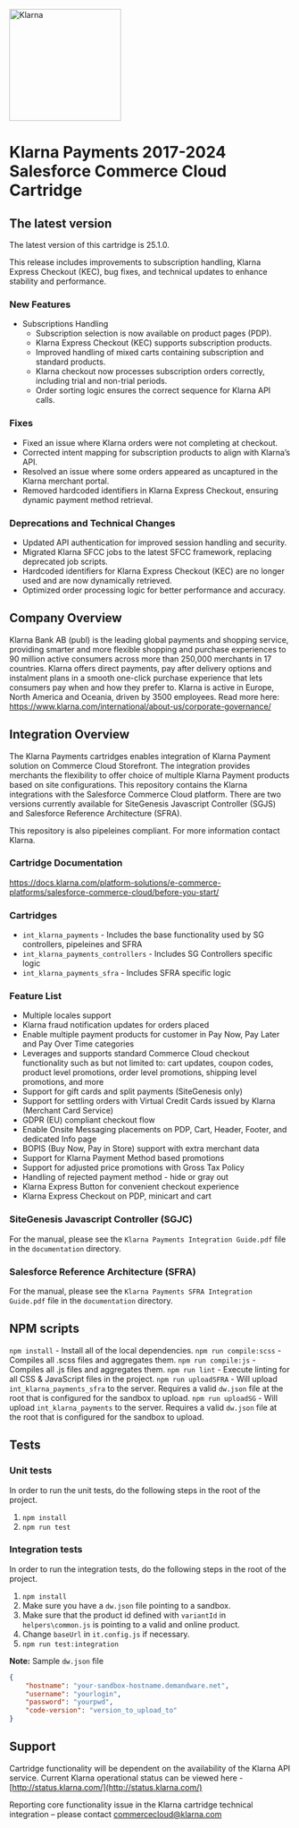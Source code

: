 [<img src="https://cdn.klarna.com/1.0/shared/image/generic/logo/global/basic/logo_black.png" alt="Klarna" width="200">](https://klarna.com)

# Klarna Payments 2017-2024 Salesforce Commerce Cloud Cartridge

## The latest version
The latest version of this cartridge is 25.1.0.

This release includes improvements to subscription handling, Klarna Express Checkout (KEC), bug fixes, and technical updates to enhance stability and performance.
### New Features
* Subscriptions Handling
    * Subscription selection is now available on product pages (PDP).
    * Klarna Express Checkout (KEC) supports subscription products.
    * Improved handling of mixed carts containing subscription and standard products.
    * Klarna checkout now processes subscription orders correctly, including trial and non-trial periods.
    * Order sorting logic ensures the correct sequence for Klarna API calls.
### Fixes
* Fixed an issue where Klarna orders were not completing at checkout.
* Corrected intent mapping for subscription products to align with Klarna’s API.
* Resolved an issue where some orders appeared as uncaptured in the Klarna merchant portal.
* Removed hardcoded identifiers in Klarna Express Checkout, ensuring dynamic payment method retrieval.
### Deprecations and Technical Changes
* Updated API authentication for improved session handling and security.
* Migrated Klarna SFCC jobs to the latest SFCC framework, replacing deprecated job scripts.
* Hardcoded identifiers for Klarna Express Checkout (KEC) are no longer used and are now dynamically retrieved.
* Optimized order processing logic for better performance and accuracy.


## Company Overview
Klarna Bank AB (publ) is the leading global payments and shopping service, providing smarter and more flexible shopping and purchase experiences to 90 million active consumers across more than 250,000 merchants in 17 countries. Klarna offers direct payments, pay after delivery options and instalment plans in a smooth one-click purchase experience that lets consumers pay when and how they prefer to. Klarna is active in Europe, North America and Oceania, driven by 3500 employees. Read more here: https://www.klarna.com/international/about-us/corporate-governance/



## Integration Overview
The Klarna Payments cartridges enables integration of Klarna Payment solution on Commerce Cloud Storefront. The integration provides merchants the flexibility to offer choice of multiple Klarna Payment products based on site configurations. This repository contains the Klarna integrations with the Salesforce Commerce Cloud platform. There are two versions currently available for SiteGenesis Javascript Controller (SGJS) and Salesforce Reference Architecture (SFRA). 

This repository is also pipeleines compliant. For more information contact Klarna.

### Cartridge Documentation
https://docs.klarna.com/platform-solutions/e-commerce-platforms/salesforce-commerce-cloud/before-you-start/

### Cartridges
* `int_klarna_payments` - Includes the base functionality used by SG controllers, pipeleines and SFRA
* `int_klarna_payments_controllers` - Includes SG Controllers specific logic
* `int_klarna_payments_sfra` - Includes SFRA specific logic

### Feature List
* Multiple locales support
* Klarna fraud notification updates for orders placed
* Enable multiple payment products for customer in Pay Now, Pay Later and Pay Over Time categories
* Leverages and supports standard Commerce Cloud checkout functionality such as but not limited to: cart updates, coupon codes, product level promotions, order level promotions, shipping level promotions, and more
* Support for gift cards and split payments (SiteGenesis only)
* Support for settling orders with Virtual Credit Cards issued by Klarna (Merchant Card Service)
* GDPR (EU) compliant checkout flow
* Enable Onsite Messaging placements on PDP, Cart, Header, Footer, and dedicated Info page
* BOPIS (Buy Now, Pay in Store) support with extra merchant data
* Support for Klarna Payment Method based promotions
* Support for adjusted price promotions with Gross Tax Policy
* Handling of rejected payment method - hide or gray out
* Klarna Express Button for convenient checkout experience
* Klarna Express Checkout on PDP, minicart and cart


### SiteGenesis Javascript Controller (SGJC)
For the manual, please see the `Klarna Payments Integration Guide.pdf` file in the `documentation` directory.


### Salesforce Reference Architecture (SFRA)
For the manual, please see the `Klarna Payments SFRA Integration Guide.pdf` file in the `documentation` directory.

## NPM scripts
`npm install` - Install all of the local dependencies.
`npm run compile:scss` - Compiles all .scss files and aggregates them.
`npm run compile:js` - Compiles all .js files and aggregates them.
`npm run lint` - Execute linting for all CSS & JavaScript files in the project.
`npm run uploadSFRA` - Will upload `int_klarna_payments_sfra` to the server. Requires a valid `dw.json` file at the root that is configured for the sandbox to upload.
`npm run uploadSG` - Will upload `int_klarna_payments` to the server. Requires a valid `dw.json` file at the root that is configured for the sandbox to upload.

## Tests
### Unit tests
In order to run the unit tests, do the following steps in the root of the project.
1. `npm install`
2. `npm run test`

### Integration tests
In order to run the integration tests, do the following steps in the root of the project.
1. `npm install`
2. Make sure you have a `dw.json` file pointing to a sandbox.
3. Make sure that the product id defined with `variantId` in `helpers\common.js` is pointing to a valid and online product.
4. Change `baseUrl` in `it.config.js` if necessary.
5. `npm run test:integration`

**Note:** Sample `dw.json` file
```json
{
    "hostname": "your-sandbox-hostname.demandware.net",
    "username": "yourlogin",
    "password": "yourpwd",
    "code-version": "version_to_upload_to"
}
```

## Support
Cartridge functionality will be dependent on the availability of the Klarna API service. Current Klarna operational status can be viewed here -  [http://status.klarna.com/](http://status.klarna.com/)

Reporting core functionality issue in the Klarna cartridge technical integration – please contact <commercecloud@klarna.com>
